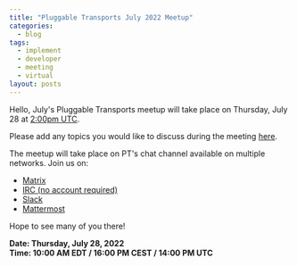 ```yaml
---
title: "Pluggable Transports July 2022 Meetup"
categories:
  - blog
tags:
  - implement
  - developer
  - meeting
  - virtual
layout: posts
---
```


Hello, July's Pluggable Transports meetup will take place on Thursday, July
28 at [2:00pm UTC](https://time.is/0200PM_28_July_2022_in_UTC?PT_meetup_July_28).

Please add any topics you would like to discuss during the meeting
[here](https://pad.riseup.net/p/pt-meetup-keep).

The meetup will take place on PT's chat channel available on multiple networks.
Join us on:

* [Matrix](https://matrix.to/#/#pluggable-transports:matrix.org)
* [IRC (no account required)](https://webchat.oftc.net/?channels=pluggable-transports)
* [Slack](https://openobservatory.slack.com/messages/pluggable-transports/)
* [Mattermost](https://community.internetfreedomfestival.org/community/channels/pluggable-transport)

Hope to see many of you there!

**Date: Thursday, July 28, 2022**\
**Time: 10:00 AM EDT / 16:00 PM CEST / 14:00 PM UTC**
